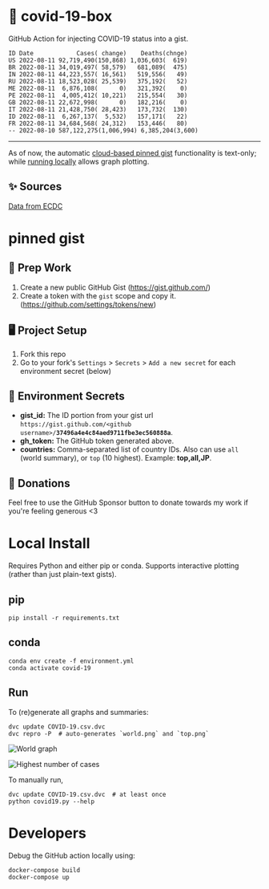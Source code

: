 # 🏥 covid-19-box

GitHub Action for injecting COVID-19 status into a gist.

```
ID Date            Cases( change)    Deaths(chnge)
US 2022-08-11 92,719,490(150,868) 1,036,603(  619)
BR 2022-08-11 34,019,497( 58,579)   681,089(  475)
IN 2022-08-11 44,223,557( 16,561)   519,556(   49)
RU 2022-08-11 18,523,028( 25,539)   375,192(   52)
ME 2022-08-11  6,876,108(      0)   321,392(    0)
PE 2022-08-11  4,005,412( 10,221)   215,554(   30)
GB 2022-08-11 22,672,998(      0)   182,216(    0)
IT 2022-08-11 21,428,750( 28,423)   173,732(  130)
ID 2022-08-11  6,267,137(  5,532)   157,171(   22)
FR 2022-08-11 34,684,568( 24,312)   153,446(   80)
-- 2022-08-10 587,122,275(1,006,994) 6,385,204(3,600)
```

---

As of now, the automatic [cloud-based pinned gist](#pinned-gist) functionality is text-only;
while [running locally](#local-install) allows graph plotting.

## ✨ Sources

[Data from ECDC](https://www.ecdc.europa.eu/en/publications-data/download-todays-data-geographic-distribution-covid-19-cases-worldwide)

# pinned gist

## 🎒 Prep Work
1. Create a new public GitHub Gist (https://gist.github.com/)
1. Create a token with the `gist` scope and copy it. (https://github.com/settings/tokens/new)

## 🖥 Project Setup
1. Fork this repo
1. Go to your fork's `Settings` > `Secrets` > `Add a new secret` for each environment secret (below)

## 🤫 Environment Secrets
- **gist_id:** The ID portion from your gist url `https://gist.github.com/<github username>/`**`37496a4e4c84aed9711fbe3ec560888a`**.
- **gh_token:** The GitHub token generated above.
- **countries:** Comma-separated list of country IDs. Also can use `all` (world summary), or `top` (10 highest). Example: **top,all,JP**.

## 💸 Donations

Feel free to use the GitHub Sponsor button to donate towards my work if you're feeling generous <3

# Local Install

Requires Python and either pip or conda. Supports interactive plotting (rather than just plain-text gists).

## pip

```
pip install -r requirements.txt
```

## conda

```
conda env create -f environment.yml
conda activate covid-19
```

## Run

To (re)generate all graphs and summaries:

```
dvc update COVID-19.csv.dvc
dvc repro -P  # auto-generates `world.png` and `top.png`
```

![World graph](world.png)

![Highest number of cases](top.png)

To manually run,

```
dvc update COVID-19.csv.dvc  # at least once
python covid19.py --help
```

# Developers

Debug the GitHub action locally using:

```
docker-compose build
docker-compose up
```
